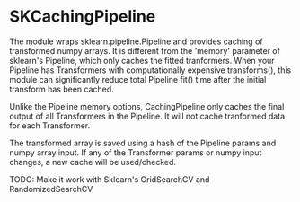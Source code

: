 # SKCachingPipeline

The module wraps sklearn.pipeline.Pipeline and provides caching of transformed numpy arrays.  It is different from the 'memory' parameter of sklearn's Pipeline, which only caches the fitted tranformers.  When your Pipeline has Transformers with computationally expensive transforms(), this module can significantly reduce total Pipeline fit() time after the initial transform has been cached.

Unlike the Pipeline memory options, CachingPipeline only caches the final output of all Transformers in the Pipeline.   It will not cache tranformed data for each Transformer.


The transformed array is saved using a hash of the Pipeline params and numpy array input.  If any of the Transformer params or numpy input changes, a new cache will be used/checked.

TODO:
    Make it work with Sklearn's GridSearchCV and RandomizedSearchCV 


